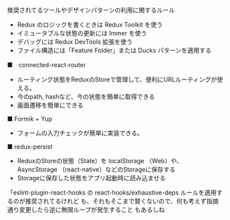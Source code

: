 
推奨されてるツールやデザインパターンの利用に関するルール

- Redux のロジックを書くときは Redux Toolkit を使う
- イミュータブルな状態の更新には Immer を使う
- デバッグには Redux DevTools 拡張を使う
- ファイル構造には「Feature Folder」または Ducks パターンを適用する



■　connected-react-router

- ルーティング状態をReduxのStoreで管理して、便利にURLルーティングが使える。
- 今のpath, hashなど、今の状態を簡単に取得できる
- 画面遷移を簡単にできる


■ Formik + Yup

- フォームの入力チェックが簡単に実装できる。

■ redux-persist

- ReduxのStoreの状態（State）を localStorage （Web）や、 AsyncStorage （react-native）などのStorageに保存する
- Storageに保存した状態をアプリ起動時に読み込ませる









「eslint-plugin-react-hooks の react-hooks/exhaustive-deps ルールを適用するのが推奨されてるけれど
も、それもそこまで賢くないので、何も考えず指摘通り変更したら逆に無限ループが発生すること
もあるしね

